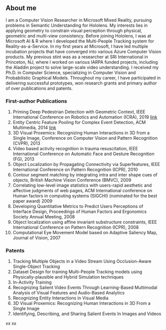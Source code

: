 ## About me

I am a Computer Vision Researcher in Microsoft Mixed Reality, pursuing problems in Semantic Understanding for Hololens. My interests lies in applying geometry to constrain visual perception through physical, geometric and multi-view consistency. Before joining Hololens, I was at Microsoft AI & R where I developed the Multi-People Tracking system for Reality-as-a-Service. In my first years at Microsoft, I have led multiple incubation projects that have converged into various Azure Computer Vision products. My previous stint was as a researcher at SRI International in Princeton, NJ, where I worked on various IARPA funded projects, including the Aladdin project to solve large-scale video understanding. I received my Ph.D. in Computer Science, specializing in Computer Vision and Probabilistic Graphical Models. Throughout my career, I have participated in delivering successful prototypes, won research grants and primary author of over publications and patents.

### First-author Publications

1. Priming Deep Pedestrian Detection with Geometric Context, IEEE International Conference on Robotics and Automation (ICRA), 2019 [link](https://ieeexplore.ieee.org/document/8794018)
2. Entity Centric Feature Pooling for Complex Event Detection, ACM Multimedia, 2014 [link](https://www.researchgate.net/publication/283606068_Entity_centric_Feature_Pooling_for_Complex_Event_Detection)
3. 3D Visual Proxemics: Recognizing Human Interactions in 3D from a Single Image, Conference on Computer Vision and Pattern Recognition (CVPR), 2013
4. Video based activity recognition in trauma resuscitation, IEEE International Conference on Automatic Face and Gesture Recognition (FG), 2013
4. Object Localization by Propagating Connectivity via Superfeatures, IEEE International Conference on Pattern Recognition (ICPR), 2010
6. Contour segment matching by integrating intra and inter shape cues of objects, British Machine Vision Conference (BMVC), 2009
7. Correlating low-level image statistics with users-rapid aesthetic and affective judgments of web pages, ACM International conference on Human factors in computing systems (SIGCHI) (nominated for the best paper award) 2009
8. Developing Quantitative Metrics to Predict Users Perceptions of Interface Design, Proceedings of Human Factors and Ergonomics Society Annual Meeting, 2008
9. Object localization using affine invariant substructure constraints, IEEE International Conference on Pattern Recognition (ICPR), 2008
10. Computational Eye Movement Model based on Adaptive Saliency Map, Journal of Vision, 2007

### Patents

1. Tracking Multiple Objects in a Video Stream Using Occlusion-Aware Single-Object Tracking
2. Dataset Design for training Multi-People Tracking models using Physically-plausible and Hybrid Simulation techniques
3. In-Activity Training
4. Recognizing Salient Video Events Through Learning-Based Multimodal Analysis of Visual Features and Audio-Based Analytics
5. Recognizing Entity Interactions in Visual Media
6. 3D Visual Proxemics: Recognizing Human Interactions in 3D From a Single Image
7. Identifying, Describing, and Sharing Salient Events In Images and Videos




xx
xx











